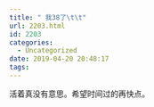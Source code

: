 ```yaml
---
title: " 我38了\t\t"
url: 2203.html
id: 2203
categories:
  - Uncategorized
date: 2019-04-20 20:48:17
tags:
---
```


活着真没有意思。希望时间过的再快点。